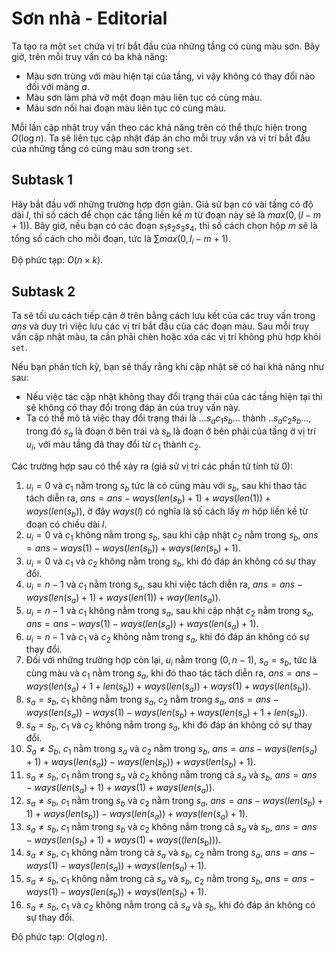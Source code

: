 # Sơn nhà - Editorial

Ta tạo ra một `set` chứa vị trí bắt đầu của những tầng có cùng màu sơn. Bây giờ, trên mỗi truy vấn có ba khả năng:
-  Màu sơn trùng với màu hiện tại của tầng, vì vậy không có thay đổi nào đối với mảng $a$.
-  Màu sơn làm phá vỡ một đoạn màu liên tục có cùng màu.
-  Màu sơn nối hai đoạn màu liên tục có cùng màu.

Mỗi lần cập nhật truy vấn theo các khả năng trên có thể thực hiện trong $O(\log n)$. Ta sẽ liên tục cập nhật đáp án cho mỗi truy vấn và vị trí bắt đầu của những tầng có cùng màu sơn trong `set`.

## Subtask 1

Hãy bắt đầu với những trường hợp đơn giản. Giả sử bạn có vài tầng có độ dài $l$, thì số cách để chọn các tầng liền kề $m$ từ đoạn này sẽ là $max(0, (l - m + 1))$. Bây giờ, nếu bạn có các đoạn $s_1s_2s_3s_4$, thì số cách chọn hộp $m$ sẽ là tổng số cách cho mỗi đoạn, tức là $\sum^{}{max(0, l_i - m + 1)}$. 

Độ phức tạp: $O(n \times k)$.

## Subtask 2

Ta sẽ tối ưu cách tiếp cận ở trên bằng cách lưu kết của các truy vấn trong $ans$ và duy trì việc lưu các vị trí bắt đầu của các đoạn màu. Sau mỗi truy vấn cập nhật màu, ta cần phải chèn hoặc xóa các vị trí không phù hợp khỏi `set`.

Nếu bạn phân tích kỹ, bạn sẽ thấy rằng khi cập nhật sẽ có hai khả năng như sau:

- Nếu việc tác cập nhật không thay đổi trạng thái của các tầng hiện tại thì sẽ không có thay đổi trong đáp án của truy vấn này.
- Ta có thể mô tả việc thay đổi trạng thái là $...s_ac_1s_b...$ thành $.. s_ac_2s_b...$, trong đó $s_a$ là đoạn ở bên trái và $s_b$ là đoạn ở bên phải của tầng ở vị trí $u_i$, với màu tầng đã thay đổi từ $c_1$ thành $c_2$.

Các trường hợp sau có thể xảy ra (giả sử vị trí các phần tử tính từ $0$):

1. $u_i = 0$ và $c_1$ nằm trong $s_b$ tức là có cùng màu với $s_b$, sau khi thao tác tách diễn ra, $ans = ans - ways(len (s_b) +1) + ways(len (1)) + ways(len (s_b))$, ở đây $ways(l)$ có nghĩa là số cách lấy $m$ hộp liền kề từ đoạn có chiều dài $l$.
2. $u_i = 0$ và $c_1$ không nằm trong $s_b$, sau khi cập nhật $c_2$ nằm trong $s_b$, $ans = ans − ways(1) − ways(len(s_b)) + ways(len(s_b) + 1)$.
3. $u_i = 0$ và $c_1$ và $c_2$ không nằm trong $s_b$, khi đó đáp án không có sự thay đổi.
4. $u_i = n - 1$ và $c_1$ nằm trong $s_a$, sau khi việc tách diễn ra, $ans = ans - ways(len(s_a) + 1) + ways(len(1)) + way (len( s_a))$.
5. $u_i = n - 1$ và $c_1$ không nằm trong $s_a$, sau khi cập nhật $c_2$ nằm trong $s_a$, $ans = ans - ways(1) - ways(len (s_a)) + ways(len(s_a) + 1)$.
6. $u_i = n - 1$ và $c_1$ và $c_2$ không nằm trong $s_a$, khi đó đáp án không có sự thay đổi.
7. Đối với những trường hợp còn lại, $u_i$ nằm trong $(0, n - 1)$, $s_a = s_b$, tức là cùng màu và $c_1$ nằm trong $s_a$, khi đó thao tác tách diễn ra, $ans = ans - ways(len (s_a) + 1 + len (s_b)) + ways(len (s_a)) + ways(1) + ways(len (s_b))$.
8. $s_a = s_b$, $c_1$ không nằm trong $s_a$, $c_2$ nằm trong $s_a$, $ans = ans - ways(len(s_a)) - ways(1) - ways(len(s_b) + ways(len(s_a) + 1 + len(s_b))$.
9. $s_a = s_b$, $c_1$ và $c_2$ không nằm trong $s_a$, khi đó đáp án không có sự thay đổi.
10. $S_a \ne S_b$, $c_1$ nằm trong $s_a$ và $c_2$ nằm trong $s_b$, $ans = ans - ways(len(s_a) + 1) + ways(len (s_a)) - ways(len(s_b)) + ways(len (s_b) + 1)$.
11. $s_a \ne s_b$, $c_1$ nằm trong $s_a$ và $c_2$ không nằm trong cả $s_a$ và $s_b$, $ans = ans - ways(len(s_a) + 1) + ways(1) + ways(len(s_a))$.
12. $s_a \ne s_b$, $c_1$ nằm trong $s_b$ và $c_2$ nằm trong $s_a$, $ans = ans - ways(len(s_b) + 1) + ways(len(s_b)) - ways(len(s_a)) + ways(len(s_a) + 1)$.
13. $s_a \ne s_b$, $c_1$ nằm trong $s_b$ và $c_2$ không nằm trong cả $s_a$ và $s_b$, $ans = ans - ways(len(s_b) + 1) + ways(1) + ways((len(s_b)))$.
14. $s_a \ne s_b$, $c_1$ không nằm trong cả $s_a$ và $s_b$, $c_2$ nằm trong $s_a$, $ans = ans - ways(1) - ways(len(s_a)) + ways(len(s_a) + 1)$.
15. $s_a \ne s_b$, $c_1$ không nằm trong cả $s_a$ và $s_b$, $c_2$ nằm trong $s_b$, $ans = ans - ways(1) - ways(len(s_b)) + ways(len(s_b) + 1)$.
16. $s_a \ne s_b$, $c_1$ và $c_2$ không nằm trong cả $s_a$ và $s_b$, khi đó đáp án không có sự thay đổi.

Độ phức tạp: $O(q \log n)$.
